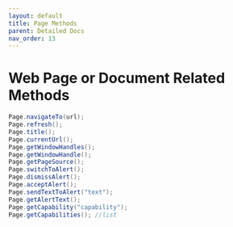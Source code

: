 ```yaml
---
layout: default
title: Page Methods
parent: Detailed Docs
nav_order: 13
---
```


# Web Page or Document Related Methods



```java
Page.navigateTo(url);
Page.refresh();
Page.title();
Page.currentUrl();
Page.getWindowHandles(); 
Page.getWindowHandle();
Page.getPageSource();
Page.switchToAlert();
Page.dismissAlert();
Page.acceptAlert();
Page.sendTextToAlert("text");
Page.getAlertText();
Page.getCapability("capability");
Page.getCapabilities(); //list
```









